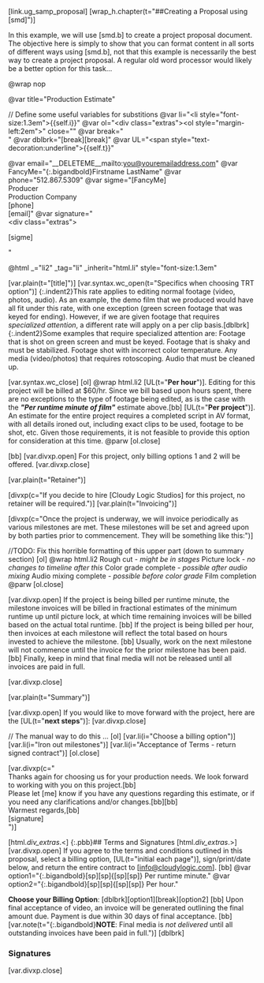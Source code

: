 [link.ug_samp_proposal]
[wrap_h.chapter(t="##Creating a Proposal using [smd]")]

In this example, we will use [smd.b] to create a project proposal document. The objective here is simply to show that you can format content in all sorts of different ways using [smd.b], not that this example is necessarily the best way to create a project proposal. A regular old word processor would likely be a better option for this task...

@wrap nop

@var title="Production Estimate"

// Define some useful variables for substitions
@var li="<li style=\"font-size:1.3em\">{{self.i}}</li>" 
@var ol="<div class=\"extras\"><ol style=\"margin-left:2em\">" close="</ol></div>"
@var break="<br />"
@var dblbrk="[break][break]"
@var UL="<span style=\"text-decoration:underline\">{{self.t}}</span>"

@var email="__DELETEME__mailto:you@youremailaddress.com"
@var FancyMe="{:.bigandbold}Firstname LastName"
@var phone="512.867.5309"
@var sigme="[FancyMe]<br />Producer<br />Production Company<br />[phone]<br />[email]"
@var signature="<br /><div class=\"extras\"><p>[sigme]</p></div>"

@html _="li2" _tag="li" _inherit="html.li" style="font-size:1.3em"

[var.plain(t="[title]")]
[var.syntax.wc_open(t="Specifics when choosing TRT option")]
    {:.indent2}This rate applies to editing normal footage (video, photos, audio). As an example, the demo film that we produced would have all fit under this rate, with one exception (green screen footage that was keyed for ending). However, if we are given footage that requires *specialized attention*, a different rate will apply on a per clip basis.[dblbrk]
    {:.indent2}Some examples that require specialized attention are: Footage that is shot on green screen and must be keyed. Footage that is shaky and must be stabilized. Footage shot with incorrect color temperature. Any media (video/photos) that requires rotoscoping. Audio that must be cleaned up.

[var.syntax.wc_close]
[ol]
@wrap html.li2
[UL(t="**Per hour**")]. Editing for this project will be billed at $60/hr. Since we bill based upon hours spent, there are no exceptions to the type of footage being edited, as is the case with the ***"Per runtime minute of film"*** estimate above.[bb]
[UL(t="**Per project**")]. An estimate for the entire project requires a completed script in AV format, with all details ironed out, including exact clips to be used, footage to be shot, etc. Given those requirements, it is not feasible to provide this option for consideration at this time.
@parw
[ol.close]


[bb]
[var.divxp.open]
For this project, only billing options 1 and 2 will be offered.
[var.divxp.close]

[var.plain(t="Retainer")]

[divxp(c="If you decide to hire [Cloudy Logic Studios] for this project, no retainer will be required.")]
[var.plain(t="Invoicing")]

[divxp(c="Once the project is underway, we will invoice periodically as various milestones are met. These milestones will be set and agreed upon by both parties prior to commencement. They will be something like this:")]

//TODO: Fix this horrible formatting of this upper part (down to summary section)
[ol]
@wrap html.li2
Rough cut *- might be in stages*
Picture lock *- no changes to timeline after this*
Color grade complete *- possible after audio mixing*
Audio mixing complete *- possible before color grade*
Film completion
@parw
[ol.close]

[var.divxp.open]
If the project is being billed per runtime minute, the milestone invoices will be billed in fractional estimates of the minimum runtime up until picture lock, at which time remaining invoices will be billed based on the actual total runtime.
[bb]
If the project is being billed per hour, then invoices at each milestone will reflect the total based on hours invested to achieve the milestone.
[bb]
Usually, work on the next milestone will not commence until the invoice for the prior milestone has been paid.
[bb]
Finally, keep in mind that final media will not be released until all invoices are paid in full.

[var.divxp.close]

[var.plain(t="Summary")]

[var.divxp.open]
If you would like to move forward with the project, here are the [UL(t="**next steps**")]:
[var.divxp.close]

// The manual way to do this ...
[ol]
[var.li(i="Choose a billing option")]
[var.li(i="Iron out milestones")]
[var.li(i="Acceptance of Terms - return signed contract")]
[ol.close]

[var.divxp(c="\
    Thanks again for choosing us for your production needs. We look forward to working with you on this project.[bb]\
    Please let [me] know if you have any questions regarding this estimate, or if you need any clarifications and/or changes.[bb][bb]\
    Warmest regards,[bb]\
    [signature]\
")]

[html._div_extras_.<]
{:.pbb}## Terms and Signatures
[html._div_extras_.>]
[var.divxp.open]
If you agree to the terms and conditions outlined in this proposal, select a billing option, [UL(t="initial each page")], sign/print/date below, and return the entire contract to [info@cloudylogic.com].
[bb]
@var option1="{:.bigandbold}[sp][sp]{[sp][sp]} Per runtime minute."
@var option2="{:.bigandbold}[sp][sp]{[sp][sp]} Per hour."

**Choose your Billing Option**: [dblbrk][option1][break][option2] 
[bb]
Upon final acceptance of video, an invoice will be generated outlining the final amount due. Payment is due within 30 days of final acceptance.
[bb]
[var.note(t="{:.bigandbold}**NOTE**: Final media is *not delivered* until all outstanding invoices have been paid in full.")]
[dblbrk]
### Signatures
[var.divxp.close]
